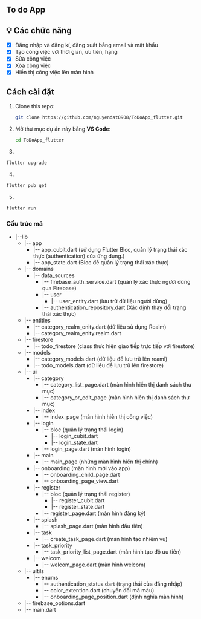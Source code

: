 ## To do App

## 💡 Các chức năng

- [x] Đăng nhập và đăng kí, đăng xuất bằng email và mật khẩu
- [x] Tạo công việc với thời gian, ưu tiên, hạng
- [x] Sửa công việc
- [x] Xóa công việc
- [x] Hiển thị công việc lên màn hình

## Cách cài đặt

1. Clone this repo:
   ```bash
   git clone https://github.com/nguyendat0908/ToDoApp_flutter.git
   ```

2. Mở thư mục dự án này bằng **VS Code**:
   ```bash
   cd ToDoApp_flutter
   ```

3.
```bash
flutter upgrade
```

4.
```bash
flutter pub get
```

5.
```bash
flutter run
```

### Cấu trúc mã
- |--lib
    - |-- app
        - |-- app_cubit.dart (sử dụng Flutter Bloc, quản lý trạng thái xác thực (authentication) của ứng dụng.)
        - |-- app_state.dart (Bloc để quản lý trạng thái xác thực)
    - |-- domains
        - |-- data_sources
            - |-- firebase_auth_service.dart (quản lý xác thực người dùng qua Firebase)
            - |-- user
                - |-- user_entity.dart (lưu trữ dữ liệu người dùng)
            - |-- authentication_repository.dart (Xác định thay đổi trạng thái xác thực)
    - |-- entities
        - |-- category_realm_enity.dart (dữ liệu sử dụng Realm)
        - |-- category_realm_enity.realm.dart
    - |-- firestore
        - |-- todo_firestore (class thực hiện giao tiếp trực tiếp với firestore)
    - |-- models
        - |-- category_models.dart (dữ liệu để lưu trữ lên reaml)
        - |-- todo_models.dart (dữ liệu để lưu trữ lên firestore)
    - |-- ui
        - |-- category
            - |-- category_list_page.dart (màn hình hiển thị danh sách thư mục)
            - |-- category_or_edit_page (màn hình hiển thị danh sách thư mục)
        - |-- index
            - |-- index_page (màn hình hiển thị công việc)
        - |-- login
            - |-- bloc (quản lý trạng thái login)
                - |-- login_cubit.dart
                - |-- login_state.dart
            - |-- login_page.dart (màn hình login)
        - |-- main
            - |-- main_page (những màn hình hiển thị chính)
        - |-- onboarding (màn hình mới vào app)
            - |-- onboarding_child_page.dart
            - |-- onboarding_page_view.dart
        - |-- register
            - |-- bloc (quản lý trạng thái register)
                - |-- register_cubit.dart
                - |-- register_state.dart
            - |-- register_page.dart (màn hình đăng ký)
        - |-- splash
            - |-- splash_page.dart (màn hình đầu tiên)
        - |-- task
            - |-- create_task_page.dart (màn hình tạo nhiệm vụ)
        - |-- task_priority
            - |-- task_priority_list_page.dart (màn hình tạo độ ưu tiên)
        - |-- welcom
            - |-- welcom_page.dart (màn hình welcom)
    - |-- ultils
        - |-- enums
            - |-- authentication_status.dart (trạng thái của đăng nhập)
            - |-- color_extention.dart (chuyển đổi mã màu)
            - |-- onboarding_page_position.dart (định nghĩa màn hình)
    - |-- firebase_options.dart
    - |-- main.dart




